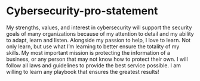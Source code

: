 # Cybersecurity-pro-statement
My strengths, values, and interest in cybersecurity will support the security goals of many organizations because of my attention to detail and my ability to adapt, learn and listen. Alongside my passion to help, I love to learn. Not only learn, but use what I’m learning to better ensure the totality of my skills. My most important mission is protecting the information of a business, or any person that may not know how to protect their own. I will follow all laws and guidelines to provide the best service possible. I am willing to learn any playbook that ensures the greatest results!
